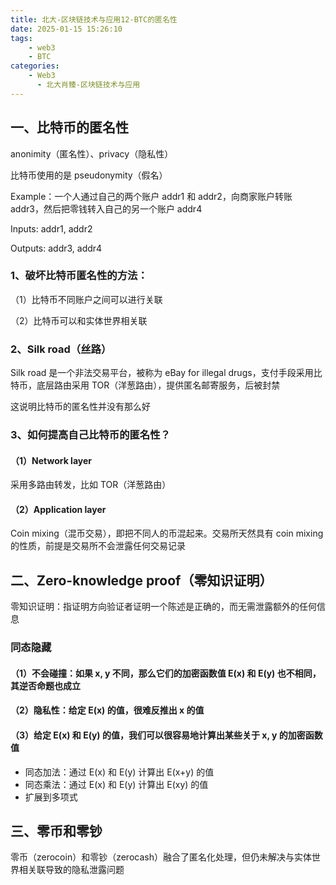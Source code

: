 ```yaml
---
title: 北大-区块链技术与应用12-BTC的匿名性
date: 2025-01-15 15:26:10
tags:
    - web3
    - BTC
categories:
    - Web3
      - 北大肖臻-区块链技术与应用
---
```


## 一、比特币的匿名性

anonimity（匿名性）、privacy（隐私性）

比特币使用的是 pseudonymity（假名）

Example：一个人通过自己的两个账户 addr1 和 addr2，向商家账户转账 addr3，然后把零钱转入自己的另一个账户 addr4

Inputs: addr1, addr2

Outputs: addr3, addr4

### 1、破坏比特币匿名性的方法：

（1）比特币不同账户之间可以进行关联

（2）比特币可以和实体世界相关联

### 2、Silk road（丝路）

Silk road 是一个非法交易平台，被称为 eBay for illegal drugs，支付手段采用比特币，底层路由采用 TOR（洋葱路由），提供匿名邮寄服务，后被封禁

这说明比特币的匿名性并没有那么好

### 3、如何提高自己比特币的匿名性？

#### （1）Network layer

采用多路由转发，比如 TOR（洋葱路由）

#### （2）Application layer

Coin mixing（混币交易），即把不同人的币混起来。交易所天然具有 coin mixing 的性质，前提是交易所不会泄露任何交易记录

## 二、Zero-knowledge proof（零知识证明）

零知识证明：指证明方向验证者证明一个陈述是正确的，而无需泄露额外的任何信息

### 同态隐藏

#### （1）不会碰撞：如果 x, y 不同，那么它们的加密函数值 E(x) 和 E(y) 也不相同，其逆否命题也成立

#### （2）隐私性：给定 E(x) 的值，很难反推出 x 的值

#### （3）给定 E(x) 和 E(y) 的值，我们可以很容易地计算出某些关于 x, y 的加密函数值

- 同态加法：通过 E(x) 和 E(y) 计算出 E(x+y) 的值
- 同态乘法：通过 E(x) 和 E(y) 计算出 E(xy) 的值
- 扩展到多项式

## 三、零币和零钞

零币（zerocoin）和零钞（zerocash）融合了匿名化处理，但仍未解决与实体世界相关联导致的隐私泄露问题
